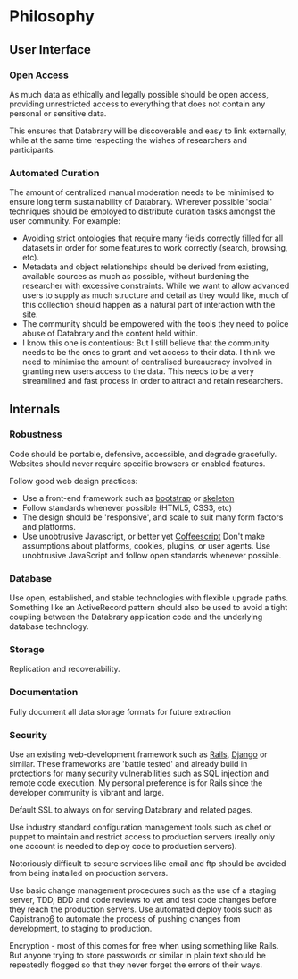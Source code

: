 # Philosophy

## User Interface

### Open Access

As much data as ethically and legally possible should be open access, providing unrestricted access to everything that does not contain any personal or sensitive data.  

This ensures that Databrary will be discoverable and easy to link externally, while at the same time respecting the wishes of researchers and participants.

### Automated Curation

The amount of centralized manual moderation needs to be minimised to ensure long term sustainability of Databrary. Wherever possible 'social' techniques should be employed to distribute curation tasks amongst the user community. For example:

* Avoiding strict ontologies that require many fields correctly filled for all datasets in order for some features to work correctly (search, browsing, etc).
* Metadata and object relationships should be derived from existing, available sources as much as possible, without burdening the researcher with excessive constraints.
While we want to allow advanced users to supply as much structure and detail as they would like, much of this collection should happen as a natural part of interaction with the site.
* The community should be empowered with the tools they need to police abuse of Databrary and the content held within. 
* I know this one is contentious: But I still believe that the community needs to be the ones to grant and vet access to their data. I think we need to minimise the amount of centralised bureaucracy involved in granting new users access to the data. This needs to be a very streamlined and fast process in order to attract and retain researchers. 

## Internals

### Robustness

Code should be portable, defensive, accessible, and degrade gracefully.
Websites should never require specific browsers or enabled features.  

Follow good web design practices:

* Use a front-end framework such as [bootstrap][1] or [skeleton][2]
* Follow standards whenever possible (HTML5, CSS3, etc)
* The design should be 'responsive', and scale to suit many form factors and platforms.
* Use unobtrusive Javascript, or better yet [Coffeescript][3]
Don't make assumptions about platforms, cookies, plugins, or user agents.
Use unobtrusive JavaScript and follow open standards whenever possible.

### Database

Use open, established, and stable technologies with flexible upgrade paths. Something like an ActiveRecord pattern should also be used to avoid a tight coupling between the Databrary application code and the underlying database technology.  

### Storage

Replication and recoverability.

### Documentation

Fully document all data storage formats for future extraction

### Security

Use an existing web-development framework such as [Rails][4], [Django][5] or similar. These frameworks are 'battle tested' and already build in protections for many security vulnerabilities such as SQL injection and remote code execution. My personal preference is for Rails since the developer community is vibrant and large. 

Default SSL to always on for serving Databrary and related pages.

Use industry standard configuration management tools such as chef or puppet to maintain and restrict access to production servers (really only one account is needed to deploy code to production servers). 

Notoriously difficult to secure services like email and ftp should be avoided from being installed on production servers.

Use basic change management procedures such as the use of a staging server, TDD, BDD and code reviews to vet and test code changes before they reach the production servers. Use automated deploy tools such as Capistrano[6] to automate the process of pushing changes from development, to staging to production.

Encryption - most of this comes for free when using something like Rails. But anyone trying to store passwords or similar in plain text should be repeatedly flogged so that they never forget the errors of their ways.


[1]: http://twitter.github.com/bootstrap/
[2]: http://www.getskeleton.com/
[3]: http://coffeescript.org/
[4]: http://rubyonrails.org/
[5]: https://www.djangoproject.com/
[6]: https://github.com/capistrano/capistrano




